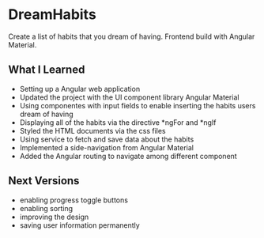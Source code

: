 # DreamHabits
Create a list of habits that you dream of having. Frontend build with Angular Material.

## What I Learned
* Setting up a Angular web application 
* Updated the project with the UI component library Angular Material
* Using componentes with input fields to enable inserting the habits users dream of having
* Displaying all of the habits via the directive  *ngFor and *ngIf 
* Styled the HTML documents via the css files
* Using service to fetch and save data about the habits
* Implemented a side-navigation from Angular Material
* Added the Angular routing to navigate among different component

## Next Versions
* enabling progress toggle buttons
* enabling sorting
* improving the design
* saving user information permanently
